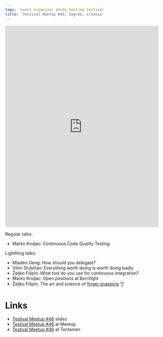 ```yaml
---
tags:  event organizer photo testing testival
title: 'Testival Meetup #46, Zagreb, Croatia'
---
```

<iframe src="https://www.facebook.com/plugins/post.php?href=https%3A%2F%2Fwww.facebook.com%2Fmedia%2Fset%2F%3Fset%3Da.10157107933582290%26type%3D1%26l%3Db2a8ec6bab&width=500&show_text=true&height=655&appId" width="500" height="655" style="border:none;overflow:hidden" scrolling="no" frameborder="0" allowTransparency="true" allow="encrypted-media"></iframe>

Regular talks:

- Marko Kruljac: Continuous Code Quality Testing

Lighthing talks:

- Mladen Geng: How should you delegate?
- Vilim Stubičan: Everything worth doing is worth doing badly
- Željko Filipin: What tool do you use for continuous integration?
- Marko Kruljac: Open positions at Bornfight
- Željko Filipin: The art and science of [finger snapping](https://en.wikipedia.org/wiki/Finger_snapping) 👌

# Links

- [Testival Meetup #46](https://github.com/zeljkofilipin/testival/tree/master/files/46) slides
- [Testival Meetup #46](https://www.meetup.com/testival/events/259087672/) at Meetup
- [Testival Meetup #46](https://blog.tentamen.eu/meetup-and-learn-testival-46/) at Tentamen
